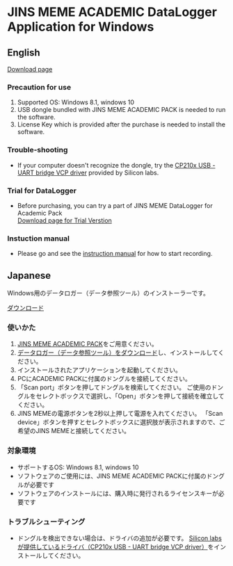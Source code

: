 # JINS MEME ACADEMIC DataLogger Application for Windows

## English

[Download page](https://github.com/jins-meme/academic-pack-datalogger-for-windows/releases)

### Precaution for use<br>
1. Supported OS: Windows 8.1, windows 10<br>
2. USB dongle bundled with JINS MEME ACADEMIC PACK is needed to run the software.<br>
3. License Key which is provided after the purchase is needed to install the software.<br>

### Trouble-shooting<br>
* If your computer doesn't recognize the dongle, try the [CP210x USB - UART bridge VCP driver]( https://www.silabs.com/products/mcu/Pages/USBtoUARTBridgeVCPDrivers.aspx) provided by Silicon labs.

### Trial for DataLogger  
* Before purchasing, you can try a part of JINS MEME DataLogger for Academic Pack  
[Download page for Trial Verstion](https://github.com/jins-meme/ap-Trial-datalogger-for-windows)

### Instuction manual 
* Please go and see the [instruction manual](https://jins-meme.github.io/apdoc/en/) for how to start recording.


## Japanese

Windows用のデータロガー（データ参照ツール）のインストーラーです。

[ダウンロード](https://github.com/jins-meme/academic-pack-datalogger-for-windows/releases)

### 使いかた
1. [JINS MEME ACADEMIC PACK](https://jins-meme.com/academic)をご用意ください。
2. [データロガー（データ参照ツール）をダウンロード](https://github.com/jins-meme/academic-pack-datalogger-for-windows/releases)し、インストールしてください。
3. インストールされたアプリケーションを起動してください。
4. PCにACADEMIC PACKに付属のドングルを接続してください。
5. 「Scan port」ボタンを押してドングルを検索してください。 ご使用のドングルをセレクトボックスで選択し、「Open」ボタンを押して接続を確立してください。
6. JINS MEMEの電源ボタンを2秒以上押して電源を入れてください。 「Scan device」ボタンを押すとセレクトボックスに選択肢が表示されますので、ご希望のJINS MEMEと接続してください。

### 対象環境
* サポートするOS: Windows 8.1, windows 10
* ソフトウェアのご使用には、JINS MEME ACADEMIC PACKに付属のドングルが必要です
* ソフトウェアのインストールには、購入時に発行されるライセンスキーが必要です

### トラブルシューティング
* ドングルを検出できない場合は、ドライバの追加が必要です。 [Silicon labsが提供しているドライバ（CP210x USB - UART bridge VCP driver）]( https://www.silabs.com/products/mcu/Pages/USBtoUARTBridgeVCPDrivers.aspx)をインストールしてください。
